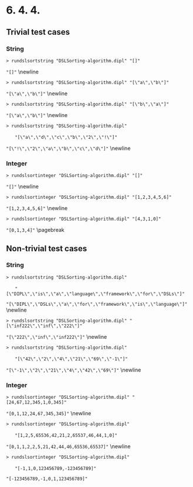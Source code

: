# 6. 4. 4. 

## Trivial test cases
### String
`> rundslsortstring "DSLSorting-algorithm.dipl" "[]"`

`"[]"`
\newline

`> rundslsortstring "DSLSorting-algorithm.dipl" "[\"a\",\"b\"]"`

`"[\"a\",\"b\"]"`
\newline

`> rundslsortstring "DSLSorting-algorithm.dipl" "[\"b\",\"a\"]"`

`"[\"a\",\"b\"]"`
\newline

`> rundslsortstring "DSLSorting-algorithm.dipl"`

&nbsp;&nbsp;&nbsp;&nbsp;&nbsp;&nbsp;`"[\"a\",\"d\",\"c\",\"b\",\"2\",\"!\"]"`

`"[\"!\",\"2\",\"a\",\"b\",\"c\",\"d\"]"`
\newline

### Integer
`> rundslsortinteger "DSLSorting-algorithm.dipl" "[]"`

`"[]"`
\newline

`> rundslsortinteger "DSLSorting-algorithm.dipl" "[1,2,3,4,5,6]"`

`"[1,2,3,4,5,6]"`
\newline

`> rundslsortinteger "DSLSorting-algorithm.dipl" "[4,3,1,0]"`

`"[0,1,3,4]"`
\pagebreak

## Non-trivial test cases
### String
`> rundslsortstring "DSLSorting-algorithm.dipl"`

&nbsp;&nbsp;&nbsp;&nbsp;&nbsp;&nbsp;`"[\"DIPL\",\"is\",\"a\",\"language\",\"framework\",\"for\",\"DSLs\"]"`

`"[\"DIPL\",\"DSLs\",\"a\",\"for\",\"framework\",\"is\",\"language\"]"`
\newline

`> rundslsortstring "DSLSorting-algorithm.dipl" "[\"inf222\",\"inf\",\"222\"]"`

`"[\"222\",\"inf\",\"inf222\"]"`
\newline

`> rundslsortstring "DSLSorting-algorithm.dipl"`

&nbsp;&nbsp;&nbsp;&nbsp;&nbsp;&nbsp;`"[\"42\",\"2\",\"4\",\"21\",\"69\",\"-1\"]"`

`"[\"-1\",\"2\",\"21\",\"4\",\"42\",\"69\"]"`
\newline

### Integer
`> rundslsortinteger "DSLSorting-algorithm.dipl" "[24,67,12,345,1,0,345]"`

`"[0,1,12,24,67,345,345]"`
\newline

`> rundslsortinteger "DSLSorting-algorithm.dipl"`

&nbsp;&nbsp;&nbsp;&nbsp;&nbsp;&nbsp;`"[1,2,5,65536,42,21,2,65537,46,44,1,0]"`

`"[0,1,1,2,2,5,21,42,44,46,65536,65537]"`
\newline

`> rundslsortinteger "DSLSorting-algorithm.dipl"`

&nbsp;&nbsp;&nbsp;&nbsp;&nbsp;&nbsp;`"[-1,1,0,123456789,-123456789]"`

`"[-123456789,-1,0,1,123456789]"`

